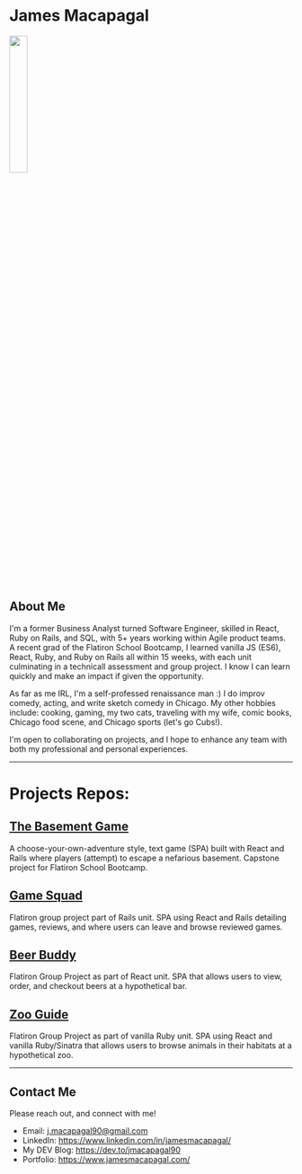 # James Macapagal
<img style="width: 25%; height: 25%;" src="https://i.imgur.com/T3vXh7N.jpg"></img>

## About Me
I'm a former Business Analyst turned Software Engineer, skilled in React, Ruby on Rails, and SQL, with 5+ years working within Agile product teams. A recent grad of the Flatiron School Bootcamp, I learned vanilla JS (ES6), React, Ruby, and Ruby on Rails all within 15 weeks, with each unit culminating in a technicall assessment and group project.  I know I can learn quickly and make an impact if given the opportunity. 

As far as me IRL, I'm a self-professed renaissance man :)  I do improv comedy, acting, and write sketch comedy in Chicago. My other hobbies include: cooking, gaming, my two cats, traveling with my wife, comic books, Chicago food scene, and Chicago sports (let's go Cubs!). 

I'm open to collaborating on projects, and I hope to enhance any team with both my professional and personal experiences.  


---
# Projects Repos:
## [The Basement Game](https://github.com/batmanonwheels/the-basement-game)
A choose-your-own-adventure style, text game (SPA) built with React and Rails where players (attempt) to escape a nefarious basement. Capstone project for Flatiron School Bootcamp.
## [Game Squad](https://github.com/batmanonwheels/game_squad_frontend)
Flatiron group project part of Rails unit. SPA using React and Rails detailing games, reviews, and where users can leave and browse reviewed games. 
## [Beer Buddy](https://github.com/jmacapagal90/p2-project-beer-buddy)
Flatiron Group Project as part of React unit. SPA that allows users to view, order, and checkout beers at a hypothetical bar. 
## [Zoo Guide](https://github.com/jmacapagal90/p3-sinatra-react-project-front-end)
Flatiron Group Project as part of vanilla Ruby unit. SPA using React and vanilla Ruby/Sinatra that allows users to browse animals in their habitats at a hypothetical zoo. 


---
## Contact Me
Please reach out, and connect with me!


- Email: j.macapagal90@gmail.com
- LinkedIn: https://www.linkedin.com/in/jamesmacapagal/
- My DEV Blog: https://dev.to/jmacapagal90
- Portfolio: https://www.jamesmacapagal.com/


<!---
jmacapagal90/jmacapagal90 is a ✨ special ✨ repository because its `README.md` (this file) appears on your GitHub profile.
You can click the Preview link to take a look at your changes.
--->

